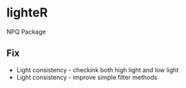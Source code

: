 # lighteR
NPQ Package 


## Fix 

* Light consistency - checkink both high light and low light 
* Light consistency - improve simple filter methods 
